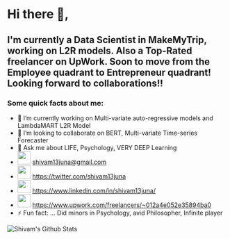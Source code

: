 # Hi there 👋, 
## I'm currently a Data Scientist in MakeMyTrip, working on L2R models. Also a Top-Rated freelancer on UpWork. Soon to move from the Employee quadrant to Entrepreneur quadrant! Looking forward to collaborations!! 

### Some quick facts about me:

- 🔭 I’m currently working on Multi-variate auto-regressive models and LambdaMART L2R Model
- 👯 I’m looking to collaborate on BERT, Multi-variate Time-series Forecaster
- 💬 Ask me about LIFE, Psychology, VERY DEEP Learning
-   <img src="https://cdn4.iconfinder.com/data/icons/logos-brands-in-colors/48/google-gmail-512.png" width="30" height="30"> shivam13juna@gmail.com
-   <img src="https://cdn2.iconfinder.com/data/icons/social-media-2285/512/1_Twitter3_colored_svg-512.png" width="30" height="30"> https://twitter.com/shivam13juna
-   <img src="https://cdn3.iconfinder.com/data/icons/2018-social-media-logotypes/1000/2018_social_media_popular_app_logo_linkedin-256.png" width="30" height="30">  https://www.linkedin.com/in/shivam13juna/
-   <img src="https://icons.iconarchive.com/icons/papirus-team/papirus-apps/256/upwork-icon.png" width="30" height="30"> https://www.upwork.com/freelancers/~012a4e052e35894ba0
- ⚡ Fun fact: ... Did minors in Psychology, avid Philosopher, Infinite player



![Shivam's Github Stats](https://github-readme-stats.vercel.app/api?username=shivam13juna&count_private=true&show_icons=true&theme=radical)
